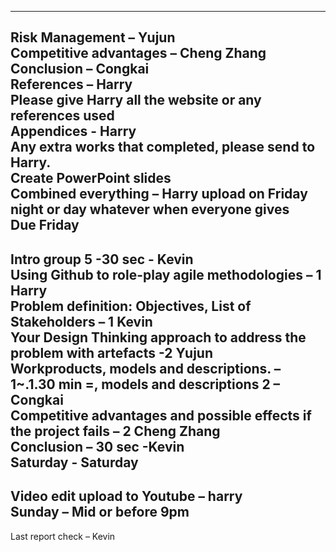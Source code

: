 -----------------------------------------------------
Risk Management – Yujun   
Competitive advantages – Cheng Zhang  
Conclusion – Congkai  
References – Harry   
Please give Harry all the website or any references used   
Appendices  - Harry   
Any extra works that completed, please send to Harry.  
Create PowerPoint slides  
Combined everything – Harry upload on Friday night or day whatever when everyone gives  
Due Friday   
----------------------------------------------------- 
Intro group 5 -30 sec  - Kevin  
Using Github to role-play agile methodologies – 1 Harry   
Problem definition: Objectives, List of Stakeholders – 1 Kevin  
Your Design Thinking approach to address the problem with artefacts -2 Yujun  
Workproducts, models and descriptions. – 1~.1.30 min =, models and descriptions 2 – Congkai   
Competitive advantages and possible effects if the project fails – 2 Cheng Zhang  
Conclusion – 30 sec -Kevin   
Saturday  - Saturday   
-----------------------------------------------------
Video edit upload to Youtube – harry   
Sunday – Mid or before 9pm  
-----------------------------------------------------
Last report check – Kevin   
